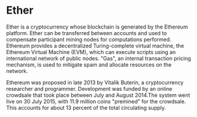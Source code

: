 # Ether
<p>Ether is a cryptocurrency whose blockchain is generated by the Ethereum platform. Ether can be transferred between accounts and used to compensate participant mining nodes for computations performed. Ethereum provides a decentralized Turing-complete virtual machine, the Ethereum Virtual Machine (EVM), which can execute scripts using an international network of public nodes. "Gas", an internal transaction pricing mechanism, is used to mitigate spam and allocate resources on the network.</p>

<p>Ethereum was proposed in late 2013 by Vitalik Buterin, a cryptocurrency researcher and programmer. Development was funded by an online crowdsale that took place between July and August 2014.The system went live on 30 July 2015, with 11.9 million coins "premined" for the crowdsale. This accounts for about 13 percent of the total circulating supply.</p>